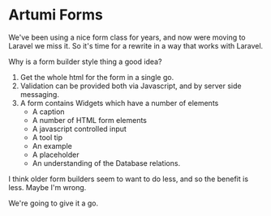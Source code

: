 # Artumi Forms

We've been using a nice form class for years, and now were moving to
Laravel we miss it. So it's time for a rewrite in a way that works
with Laravel.

Why is a form builder style thing a good idea?

1. Get the whole html for the form in a single go.
2. Validation can be provided both via Javascript, and by server side
   messaging.
3. A form contains Widgets which have a number of elements
	- A caption
	- A number of HTML form elements
	- A javascript controlled input
	- A tool tip
	- An example
	- A placeholder
	- An understanding of the Database relations.

I think older form builders seem to want to do less, and so the
benefit is less. Maybe I'm wrong.

We're going to give it a go.
